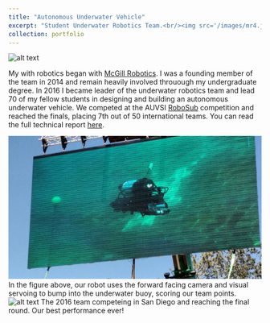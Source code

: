 ```yaml
---
title: "Autonomous Underwater Vehicle"
excerpt: "Student Underwater Robotics Team.<br/><img src='/images/mr4.jpg' width='60%'>"
collection: portfolio
---
```

![alt text](/images/mr1.jpg "RoboSub 2016")

My with robotics began with [McGill Robotics](https://www.mcgillrobotics.com). I was a founding member of the team in 2014 and remain heavily involved throuough my undergraduate degree. In 2016 I became leader of the underwater robotics team and lead 70 of my fellow students in designing and building an autonomous underwater vehicle. We competed at the AUVSI [RoboSub](https://www.robonation.org/competition/robosub) competition and reached the finals, placing 7th out of 50 international teams. You can read the full technical report [here](https://raabuchanan.com/files/RoboSub2016.pdf).


![alt text](/images/mr2.jpg "RoboSub 2016")
In the figure above, our robot uses the forward facing camera and visual servoing to bump into the underwater buoy, scoring our team points. 
![alt text](/images/mr3.jpg "RoboSub 2016")
The 2016 team competeing in San Diego and reaching the final round. Our best performance ever!